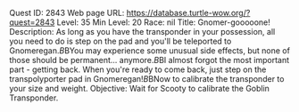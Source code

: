 Quest ID: 2843
Web page URL: https://database.turtle-wow.org/?quest=2843
Level: 35
Min Level: 20
Race: nil
Title: Gnomer-gooooone!
Description: As long as you have the transponder in your possession, all you need to do is step on the pad and you'll be teleported to Gnomeregan.$B$BYou may experience some unusual side effects, but none of those should be permanent... anymore.$B$BI almost forgot the most important part - getting back. When you're ready to come back, just step on the transpolyporter pad in Gnomeregan!$B$BNow to calibrate the transponder to your size and weight.
Objective: Wait for Scooty to calibrate the Goblin Transponder.
